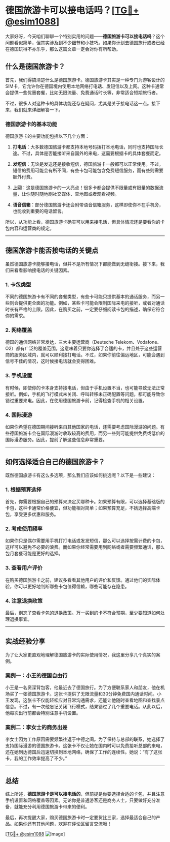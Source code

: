 # 德国旅游卡可以接电话吗？[[TG💪+ @esim1088](https://t.me/s/esim1088)]

大家好呀，今天咱们聊聊一个特别实用的问题——**德国旅游卡可以接电话吗**？这个问题看似简单，但其实涉及到不少细节和小技巧。如果你计划去德国旅行或者已经在德国玩得不亦乐乎，那么这篇文章一定会对你有所帮助。

## 什么是德国旅游卡？

首先，我们得搞清楚什么是德国旅游卡。德国旅游卡其实是一种专门为游客设计的SIM卡，它允许你在德国境内使用本地网络打电话、发短信以及上网。这种卡通常会提供一些优惠套餐，比如无限流量、免费通话时长等，非常适合短期旅行者。

不过，很多人对这种卡的具体功能还存在疑问，尤其是关于接电话这一点。接下来，我们就来详细解答一下。

### 德国旅游卡的基本功能

德国旅游卡的主要功能包括以下几个方面：

1. **打电话**：大多数德国旅游卡都支持本地号码拨打本地电话，同时也支持国际长途。不过，具体是否能接听来自国外的来电，这需要根据卡的具体套餐而定。
   
2. **发短信**：无论是发送还是接收短信，德国旅游卡一般都可以正常使用。不过，短信的费用可能会有所不同，有些卡包可能包含免费短信服务，而有些则需要额外付费。

3. **上网**：这是德国旅游卡的一大亮点！很多卡都会提供不限量或有限量的数据流量，让你随时随地刷社交媒体、查地图或者观看视频。

4. **语音信箱**：部分德国旅游卡还会附带语音信箱服务，这样即使你不在手机旁，也能收到重要的电话留言。

所以，从功能上看，德国旅游卡确实可以用来接电话，但具体情况还是要看你的卡包内容和运营商的规定。

---

## 德国旅游卡能否接电话的关键点

虽然德国旅游卡能够接电话，但并不是所有情况下都能做到无缝衔接。接下来，我们来看看影响接电话的关键因素。

### 1. 卡包类型

不同的德国旅游卡有不同的套餐类型，有些卡可能只提供基本的通话服务，而另一些则会提供更全面的功能。例如，某些卡可能会限制国际来电的接听，或者对通话时长有严格的上限。因此，在购买之前，一定要仔细阅读卡包的描述，确保它符合你的需求。

### 2. 网络覆盖

德国的通信网络非常发达，三大主要运营商（Deutsche Telekom、Vodafone、O2）都有广泛的覆盖范围。这意味着只要你选择了合适的卡，并且处于这些运营商的服务区域内，就可以顺利接打电话。不过，如果你前往偏远地区，可能会遇到信号不佳的情况，这时候接电话就会变得困难。

### 3. 手机设置

有时候，即使你的卡本身支持接电话，但由于手机设置不当，也可能导致无法正常接听。例如，手机的飞行模式未关闭、呼叫转移未正确配置等问题，都可能导致你错过重要来电。因此，在使用德国旅游卡前，记得检查手机的相关设置。

### 4. 国际漫游

如果你希望在德国期间接听来自其他国家的电话，还需要考虑国际漫游的问题。有些德国旅游卡会在国际漫游时收取较高的费用，而另一些则可能提供免费或低价的国际漫游服务。因此，提前了解这些信息非常重要。

---

## 如何选择适合自己的德国旅游卡？

既然德国旅游卡有这么多选项，那么我们应该如何挑选呢？以下是一些建议：

### 1. 根据预算选择

首先，你需要根据自己的预算来决定买哪种卡。如果预算有限，可以选择基础版的卡包，这种卡通常价格便宜，但功能相对简单；如果预算充足，不妨选择高端卡包，享受更多优惠和服务。

### 2. 考虑使用频率

如果你只是偶尔需要用手机打打电话或发发短信，那么可以选择按需计费的卡包，这样可以避免不必要的浪费。而如果你经常需要用到网络或者需要频繁通话，那么包月套餐可能是更好的选择。

### 3. 查看用户评价

在购买德国旅游卡之前，建议多看看其他用户的评价和反馈。通过他们的实际体验，你可以更好地判断哪些卡包值得信赖，哪些可能存在隐患。

### 4. 注意退换政策

最后，别忘了查看卡包的退换政策。万一买到的卡不符合预期，至少要知道如何处理退换事宜。

---

## 实战经验分享

为了让大家更直观地理解德国旅游卡的实际使用情况，我这里分享几个真实的案例。

### 案例一：小王的德国自由行

小王是一名资深背包客，他最近去了德国旅行。为了方便联系家人和朋友，他在机场买了一张德国旅游卡。这张卡提供了无限流量和30分钟免费国内通话时间。小王发现，这张卡不仅能轻松应对日常沟通需求，还能让他随时查看地图和查找景点信息。不过，有一次他忘记关闭飞行模式，结果错过了几个重要电话。从此以后，他每次出行前都会特别注意手机设置。

### 案例二：李女士的商务出差

李女士因为工作原因需要频繁往返于中德之间。为了保持与总部的联系，她选择了支持国际漫游的德国旅游卡。这张卡不仅让她在国内时可以免费接听总部的来电，还在她到达德国后迅速切换到本地网络，确保了工作的连续性。她说：“有了这张卡，我的工作效率提高了不少。”

---

## 总结

综上所述，**德国旅游卡是可以接电话的**，但前提是你要选择合适的卡包，并且注意手机设置和网络覆盖等因素。无论你是普通游客还是商务人士，只要做好充分准备，就能充分利用德国旅游卡带来的便利。

最后，再次提醒大家，购买德国旅游卡时一定要货比三家，选择最适合自己的产品。如果你还有其他问题，欢迎在评论区留言交流哦！

[[TG💪+ @esim1088](https://t.me/s/esim1088) ![Image](https://i.postimg.cc/4NQfJmqS/Snipaste-2025-05-13-00-14-12.png)]